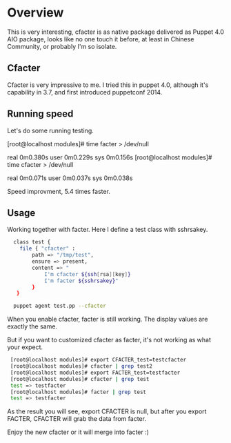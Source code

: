 # Overview

This is very interesting, cfacter is as native package delivered as Puppet 4.0 AIO package, looks like no one touch it before, at least in Chinese Community, or probably I'm so isolate.

## Cfacter

Cfacter is very impressive to me. I tried this in puppet 4.0, although it's capability in 3.7, and first introduced puppetconf 2014.

## Running speed

Let's do some running testing.

[root@localhost modules]# time facter > /dev/null

real  0m0.380s
user  0m0.229s
sys 0m0.156s
[root@localhost modules]# time cfacter > /dev/null

real  0m0.071s
user  0m0.037s
sys 0m0.038s

Speed improvment, 5.4 times faster.

## Usage

Working together with facter.
Here I define a test class with sshrsakey.

```bash
  class test {
    file { "cfacter" :
        path => "/tmp/test",
        ensure => present,
        content => "
            I'm cfacter ${ssh[rsa][key]}
            I'm facter ${sshrsakey}"
        }
   }
```

```bash
  puppet agent test.pp --cfacter
```

When you enable cfacter, facter is still working. The display values are exactly the same.

But if you want to customized cfacter as facter, it's not working as what your expect.

```bash
 [root@localhost modules]# export CFACTER_test=testcfacter
 [root@localhost modules]# cfacter | grep test2
 [root@localhost modules]# export FACTER_test=testfacter
 [root@localhost modules]# cfacter | grep test
 test => testfacter
 [root@localhost modules]# facter | grep test
 test => testfacter
```

As the result you will see, export CFACTER is null, but after you export FACTER, CFACTER will grab the data from facter.

Enjoy the new cfacter or it will merge into facter :)
